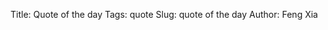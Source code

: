 Title: Quote of the day
Tags: quote
Slug: quote of the day
Author: Feng Xia

<div id="quote"></div>

<script type="text/babel">

 var QuoteBox = React.createClass({
   getInitialState: function(){
     return {
       quote: null,
       img: null
     }
   },
   componentDidMount: function(){
     this.setImage();
   },
   setImage: function(){
     // Spinner
     this.setState({
       loading: true
     });

     // AJAX
     var that = this;
     var min = 1, max = 1743; // 1743 is from manual testing
     var id = Math.floor(Math.random()*(max-min)+min);
     var apiUrl = "http://dynamic.xkcd.com/api-0/jsonp/comic/"+id;
     j$.ajax({
       url: apiUrl,
       dataType:"jsonp",
       method: "GET",
       success: function(data){
         that.setState({
           quote: data.title,
           img: data.img,
           loading: false
         });
       }
     });
   },
   render: function(){
     return (
       <div>
         <figure>
           <img src={this.state.img}
                className="center-block img-responsive" />
           <figcaption>
             {this.state.quote}
             <span className="flabel"
                   onClick={this.setImage}
                   style={{marginLeft:"1em", float:"none"}}>
               <i className={this.state.loading? "fa fa-spinner":"fa fa-angle-right"}
                  style={{paddingLeft:"1em",marginRight:"1em"}}></i>
               more
             </span>
           </figcaption>
         </figure>
       </div>
     );
   }
 });
 ReactDOM.render(
   <QuoteBox />,
   document.getElementById("quote")
 );

</script>
